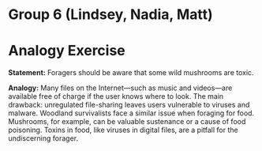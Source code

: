 # Group 6 (Lindsey, Nadia, Matt)
# Analogy Exercise

**Statement:** Foragers should be aware that some wild mushrooms are toxic.

**Analogy:** Many files on the Internet&mdash;such as music and videos&mdash;are available free of charge if the user knows where to look. The main drawback: unregulated file-sharing leaves users vulnerable to viruses and malware. Woodland survivalists face a similar issue when foraging for food. Mushrooms, for example, can be valuable sustenance or a cause of food poisoning. Toxins in food, like viruses in digital files, are a pitfall for the undiscerning forager.

